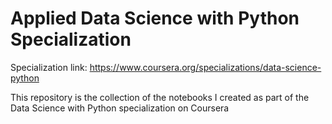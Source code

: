 # Applied Data Science with Python Specialization

Specialization link: https://www.coursera.org/specializations/data-science-python

This repository is the collection of the notebooks I created as part of the Data Science with Python specialization on Coursera
